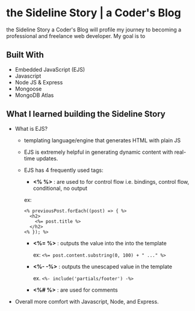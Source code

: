 # the Sideline Story | a Coder's Blog

the Sideline Story a Coder's Blog will profile my journey to becoming a professional and freelance web developer. My goal is to   


## Built With

* Embedded JavaScript (EJS)
* Javascript
* Node JS & Express
* Mongoose
* MongoDB Atlas


## What I learned building the Sideline Story

*  What is EJS?
    * templating language/engine that generates HTML with plain JS

    * EJS is extremely helpful in generating dynamic content with real-time updates.

    * EJS has 4 frequently used tags:
      * **<% %>** : are used to for control flow i.e. bindings, control flow, conditional, no output

      ex:
        ```
        <% previousPost.forEach((post) => { %>
          <h2>
            <%= post.title %>
          </h2>
        <% }); %>
        ```


      * **<%= %>** : outputs the value into the into the template

        ex:
        ```<%= post.content.substring(0, 100) + " ..." %>```

      * **<%- -%>** : outputs the unescaped value in the template

         ex.
        ```<%- include('partials/footer') -%>```


      * **<%# %>** : are used for comments



* Overall more comfort with Javascript, Node, and Express. <br/>
